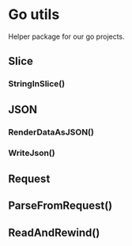 # Go utils
Helper package for our go projects.

## Slice

### StringInSlice()

## JSON

### RenderDataAsJSON()

### WriteJson()

## Request

## ParseFromRequest()

## ReadAndRewind()
